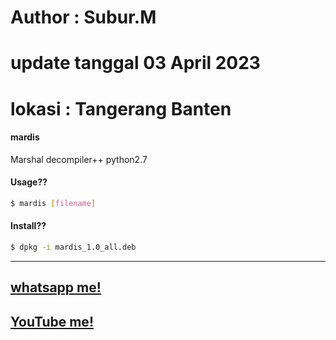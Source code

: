 # Author : Subur.M
# update tanggal 03 April 2023
# lokasi : Tangerang Banten 

#### mardis
Marshal decompiler++ python2.7
#### Usage??
````bash
$ mardis [filename]
````
#### Install??
````bash
$ dpkg -i mardis_1.0_all.deb
````
--------------------------
[whatsapp me!](https://wa.me/+6288213415826)
--------------------------
[YouTube me!](https://youtube.com/@abash-tchannel)
--------------------------